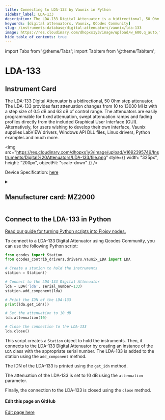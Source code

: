 ```yaml
---
title: Connecting to LDA-133 by Vaunix in Python
sidebar_label: LDA-133
description: The LDA-133 Digital Attenuator is a bidirectional, 50 Ohm step attenuator. The LDA-133 provides fast attenuation changes from 10 to 13000 MHz with a step size of 0.5 dB and 63 dB of control range. The attenuators are easily programmable for fixed attenuation, swept attenuation ramps and fading profiles directly from the included Graphical User Interface (GUI). Alternatively, for users wishing to develop their own interface, Vaunix supplies LabVIEW drivers, Windows API DLL files, Linux drivers, Python examples and much more.
keywords: [digital attenuators, Vaunix, QCodes Community]
slug: /instruments-database/digital-attenuators/vaunix/lda-133
image: https://res.cloudinary.com/dhopxs1y3/image/upload/w_600,q_auto,f_auto/v1692395749/Instruments/Digital%20Attenuators/LDA-133/file.jpg
hide_table_of_contents: true
---
```


import Tabs from '@theme/Tabs';
import TabItem from '@theme/TabItem';

# LDA-133

## Instrument Card

<div className="flex">

<div>

The LDA-133 Digital Attenuator is a bidirectional, 50 Ohm step attenuator. The LDA-133 provides fast attenuation changes from 10 to 13000 MHz with a step size of 0.5 dB and 63 dB of control range. The attenuators are easily programmable for fixed attenuation, swept attenuation ramps and fading profiles directly from the included Graphical User Interface (GUI). Alternatively, for users wishing to develop their own interface, Vaunix supplies LabVIEW drivers, Windows API DLL files, Linux drivers, Python examples and much more.

</div>

<img src="https://res.cloudinary.com/dhopxs1y3/image/upload/v1692395749/Instruments/Digital%20Attenuators/LDA-133/file.png" style={{ width: "325px", height: "200px", objectFit: "scale-down" }} />

</div>

<div className="flex text-center">

<p>Device Specification: <a target="\_blank" href="https://vaunix.com/resources/digital%20attenuators-datasheet.pdf">here</a></p>

</div>

<details style={{ marginTop: "15px"}}>
<summary><h2>Manufacturer card: MZ2000</h2></summary>

<img src="https://res.cloudinary.com/dhopxs1y3/image/upload/v1692125985/Instruments/Vendor%20Logos/Vaunix.png" style={{ width: "100%", height: "170px",objectFit: "scale-down" }} />

Vaunix Technology Corp. designs, manufactures, and services RF and microwave test equipment and digital radio communications products. Utilizing our deep RF and software engineering expertise, rooted in microwave radio and wireless equipment repair and testing, Vaunix developed the Lab Brick® family of electronic test products, which set a new standard for cost, size, and simplicity of wireless testing devices. Powered by a USB connection and controlled by easy-to-use, graphical-user-interface (GUI) software, Lab Bricks have been designed to meet the needs of wireless engineers and technicians who want to create flexible, customized system solutions either in the lab or in the field. We 've expanded our Lab Brick® family of electronic test products to include Attenuator Matrix solutions that double as Wireless [Handover Test Systems](https://vaunix.com/handover-test-systems/) to give our test technicians and product engineers the advanced capability to solve unique wireless _handover _testing challenges and bring affordability, functionality, reliability and simplicity to the microwave test bench.

<ul>
  <li>Headquarters: USA</li>
  <li>Yearly Revenue (millions, USD): 5.0</li>
  <li>Vendor Website: <a href="https://vaunix.com/">here</a></li>
</ul>
</details>

## Connect to the LDA-133 in Python

[Read our guide for turning Python scripts into Flojoy nodes.](https://docs.flojoy.ai/custom-nodes/creating-custom-node/)
<Tabs>

<TabItem value="Flojoy" label="Flojoy" className="flojoy-instrument-tabs">

<NodeCardCollection category='WIDGET2000' manufacturer='MZ2000'></NodeCardCollection>

</TabItem>
<TabItem value="QCodes Community" label="QCodes Community">

To connect to a LDA-133 Digital Attenuator using Qcodes Community, you can use the following Python script:

```python
from qcodes import Station
from qcodes_contrib_drivers.drivers.Vaunix_LDA import LDA

# Create a station to hold the instruments
station = Station()

# Connect to the LDA-133 Digital Attenuator
lda = LDA('lda', serial_number=133)
station.add_component(lda)

# Print the IDN of the LDA-133
print(lda.get_idn())

# Set the attenuation to 10 dB
lda.attenuation(10)

# Close the connection to the LDA-133
lda.close()
```

This script creates a `Station` object to hold the instruments. Then, it connects to the LDA-133 Digital Attenuator by creating an instance of the `LDA` class with the appropriate serial number. The LDA-133 is added to the station using the `add_component` method.

The IDN of the LDA-133 is printed using the `get_idn` method.

The attenuation of the LDA-133 is set to 10 dB using the `attenuation` parameter.

Finally, the connection to the LDA-133 is closed using the `close` method.

</TabItem>
</Tabs>
<SectionBreak />

[//]: # (Edit page on GitHub)

#### Edit this page on GitHub

[Edit page here](https://github.com/flojoy-ai/docs/blob/main/docs/instruments-database/Digital%20Attenuators/LDA-133/LDA-133.md)
